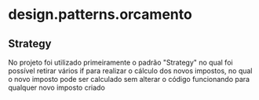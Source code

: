 # design.patterns.orcamento

## Strategy

No projeto foi utilizado primeiramente o padrão "Strategy" no qual foi possível retirar vários if para realizar o cálculo dos novos impostos, no qual o novo imposto pode ser calculado sem alterar o código funcionando para qualquer novo imposto criado 

